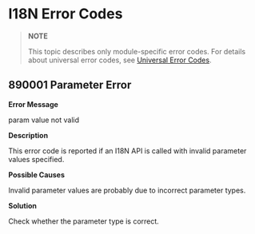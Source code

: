 # I18N Error Codes

> **NOTE**
>
> This topic describes only module-specific error codes. For details about universal error codes, see [Universal Error Codes](../errorcode-universal.md).

## 890001 Parameter Error

**Error Message**

param value not valid

**Description**

This error code is reported if an I18N API is called with invalid parameter values specified.

**Possible Causes**

Invalid parameter values are probably due to incorrect parameter types.
 
**Solution**

Check whether the parameter type is correct.

